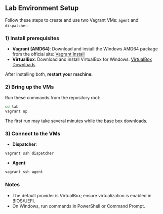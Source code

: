 ## Lab Environment Setup

Follow these steps to create and use two Vagrant VMs: `agent` and `dispatcher`.

### 1) Install prerequisites
- **Vagrant (AMD64)**: Download and install the Windows AMD64 package from the official site: [Vagrant Install](https://developer.hashicorp.com/vagrant/install)
- **VirtualBox**: Download and install VirtualBox for Windows: [VirtualBox Downloads](https://www.virtualbox.org/wiki/Downloads)

After installing both, **restart your machine**.

### 2) Bring up the VMs
Run these commands from the repository root:

```bash
cd lab
vagrant up
```

The first run may take several minutes while the base box downloads.

### 3) Connect to the VMs
- **Dispatcher**:

```bash
vagrant ssh dispatcher
```

- **Agent**:

```bash
vagrant ssh agent
```

### Notes
- The default provider is VirtualBox; ensure virtualization is enabled in BIOS/UEFI.
- On Windows, run commands in PowerShell or Command Prompt.

